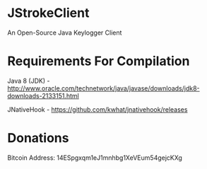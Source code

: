 JStrokeClient
========

An Open-Source Java Keylogger Client


Requirements For Compilation
============

Java 8 (JDK) - http://www.oracle.com/technetwork/java/javase/downloads/jdk8-downloads-2133151.html

JNativeHook - https://github.com/kwhat/jnativehook/releases


Donations
=========

Bitcoin Address: 14ESpgxqm1eJ1mnhbg1XeVEum54gejcKXg
